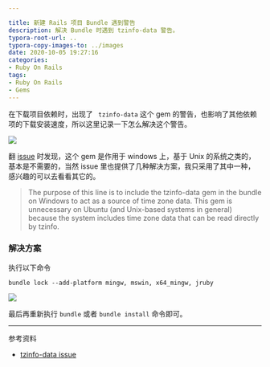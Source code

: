```yaml
---

title: 新建 Rails 项目 Bundle 遇到警告
description: 解决 Bundle 时遇到 tzinfo-data 警告。
typora-root-url: ..
typora-copy-images-to: ../images
date: 2020-10-05 19:27:16
categories:
- Ruby On Rails
tags:
- Ruby On Rails
- Gems
---
```


在下载项目依赖时，出现了 ` tzinfo-data` 这个 gem 的警告，也影响了其他依赖项的下载安装速度，所以这里记录一下怎么解决这个警告。

![](https://i.imgur.com/XaX9Z1y.png)

翻 [issue](https://github.com/tzinfo/tzinfo-data/issues/12#issuecomment-279554001) 时发现，这个 gem 是作用于 windows 上，基于 Unix 的系统之类的，基本是不需要的，当然 issue 里也提供了几种解决方案，我只采用了其中一种，感兴趣的可以去看看其它的。

> The purpose of this line is to include the tzinfo-data gem in the bundle on Windows to act as a source of time zone data. This gem is unnecessary on Ubuntu (and Unix-based systems in general) because the system includes time zone data that can be read directly by tzinfo.


### 解决方案

执行以下命令

```
bundle lock --add-platform mingw, mswin, x64_mingw, jruby
```

![](https://i.imgur.com/NHt9Ye9.png)

最后再重新执行 `bundle` 或者 `bundle install` 命令即可。

------

参考资料

- [tzinfo-data issue](https://github.com/tzinfo/tzinfo-data/issues/12#issuecomment-279554001)